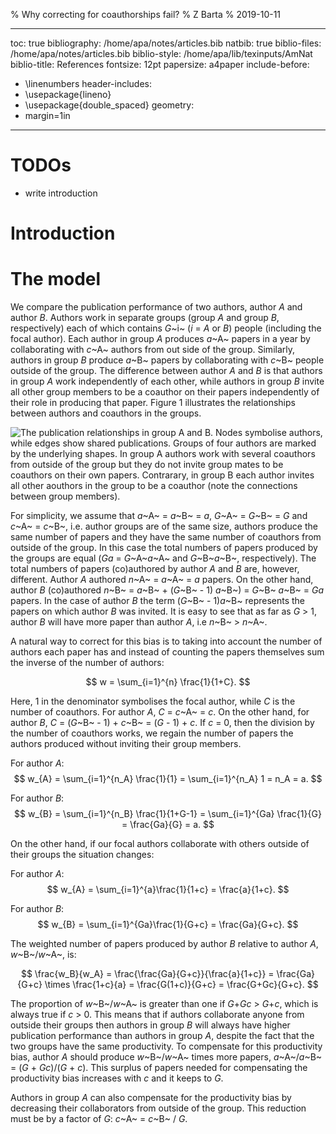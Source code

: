 % Why correcting for coauthorships fail?
% Z Barta
% 2019-10-11

---
toc: true
bibliography: /home/apa/notes/articles.bib
natbib: true
biblio-files: /home/apa/notes/articles.bib
biblio-style: /home/apa/lib/texinputs/AmNat
biblio-title: References
fontsize: 12pt
papersize: a4paper
include-before:
- \linenumbers
header-includes:
- \usepackage{lineno}
- \usepackage{double_spaced}
geometry:
- margin=1in
---

# TODOs

- write introduction

# Introduction

# The model

We compare the publication performance of two authors, author _A_ and author _B_. Authors work in separate groups (group _A_ and group _B_, respectively) each of which contains _G_~i~ (_i_ = _A_ or _B_) people (including the focal author). Each author in group _A_ produces _a_~A~ papers in a year by collaborating with _c_~A~ authors from out side of the group. Similarly, authors in group _B_ produce _a_~B~ papers by collaborating with _c_~B~ people outside of the group. The difference between author _A_ and _B_ is that authors in group _A_ work independently of each other, while authors in group _B_ invite all other group members to be a coauthor on their papers independently of their role in producing that paper. Figure 1 illustrates the relationships between authors and coauthors in the groups.

![The publication relationships in group _A_ and _B_. Nodes symbolise authors, while edges show shared publications. Groups of four authors are marked by the underlying shapes. In group _A_ authors work with several coauthors from outside of the group but they do not invite group mates to be coauthors on their own papers. Contrarary, in group _B_ each author invites all other aouthors in the group to be a coauthor (note the connections between group members).](groups.png)

For simplicity, we assume that _a_~A~ = _a_~B~ = _a_, _G_~A~ = _G_~B~ = _G_ and _c_~A~ = _c_~B~, i.e. author groups are of the same size, authors produce the same number of papers and they have the same number of coauthors from outside of the group. In this case the total numbers of papers produced by the groups are equal (_Ga_ = _G_~A~_a_~A~ and _G_~B~_a_~B~, respectively). The total numbers of papers (co)authored by author _A_ and _B_ are, however, different. Author _A_ authored _n_~A~ = _a_~A~ = _a_ papers. On the other hand, author _B_ (co)authored  _n_~B~ = _a_~B~ + (_G_~B~ - 1) _a_~B~) = _G_~B~ _a_~B~ = _Ga_ papers. In the case of author _B_ the term (_G_~B~ - 1)_a_~B~ represents the papers on which author _B_ was invited. It is easy to see that as far as _G_ > 1, author _B_ will have more paper than author _A_, i.e _n_~B~ > _n_~A~. 

A natural way to correct for this bias is to taking into account the number of authors each paper has and instead of counting the papers themselves sum the inverse of the number of authors:

$$
w = \sum_{i=1}^{n} \frac{1}{1+C}.
$$

Here, 1 in the denominator symbolises the focal author, while _C_ is the number of coauthors. For author _A_, _C_ = _c_~A~ = _c_. On the other hand, for author _B_, _C_ = (_G_~B~ - 1) + _c_~B~ = (_G_ - 1) + _c_. If _c_ = 0, then the division by the number of coauthors works, we regain the number of papers the authors produced without inviting their group members.

For author _A_:
$$
w_{A} = \sum_{i=1}^{n_A} \frac{1}{1} = \sum_{i=1}^{n_A} 1 = n_A = a.
$$

For author _B_:
$$
w_{B} = \sum_{i=1}^{n_B} \frac{1}{1+G-1} = \sum_{i=1}^{Ga} \frac{1}{G} = \frac{Ga}{G} = a.
$$

On the other hand, if our focal authors collaborate with others outside of their groups the situation changes:

For author _A_:
$$
w_{A} = \sum_{i=1}^{a}\frac{1}{1+c} = \frac{a}{1+c}.
$$

For author _B_:
$$
w_{B} = \sum_{i=1}^{Ga}\frac{1}{G+c} = \frac{Ga}{G+c}.
$$

The weighted number of papers produced by author _B_ relative to author _A_, _w_~B~/_w_~A~, is:

$$
\frac{w_B}{w_A} = \frac{\frac{Ga}{G+c}}{\frac{a}{1+c}} = \frac{Ga}{G+c} \times \frac{1+c}{a} = \frac{G(1+c)}{G+c} = \frac{G+Gc}{G+c}.
$$

The proportion of _w_~B~/_w_~A~ is greater than one if _G_+_Gc_ > _G_+_c_, which is always true if _c_ > 0. This means that if authors collaborate anyone from outside their groups then authors in group _B_ will always have higher publication performance than authors in group _A_, despite the fact that the two groups have the same productivity. To compensate for this productivity bias, author _A_ should produce _w_~B~/_w_~A~ times more papers, _a_~A~/_a_~B~ = (_G_ + _Gc_)/(_G_ + _c_). This surplus of papers needed for compensating the productivity bias increases with _c_ and it keeps to _G_.

Authors in group _A_ can also compensate for the productivity bias by decreasing their collaborators from outside of the group. This reduction must be by a factor of _G_: _c_~A~ = _c_~B~ / _G_.
